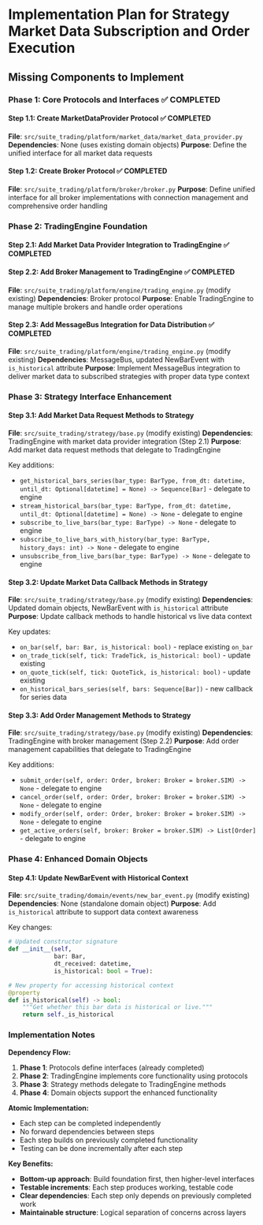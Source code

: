 # Implementation Plan for Strategy Market Data Subscription and Order Execution

## Missing Components to Implement

### Phase 1: Core Protocols and Interfaces ✅ COMPLETED

#### Step 1.1: Create MarketDataProvider Protocol ✅ COMPLETED
**File**: `src/suite_trading/platform/market_data/market_data_provider.py`
**Dependencies**: None (uses existing domain objects)
**Purpose**: Define the unified interface for all market data requests

#### Step 1.2: Create Broker Protocol ✅ COMPLETED
**File**: `src/suite_trading/platform/broker/broker.py`
**Purpose**: Define unified interface for all broker implementations with connection management and comprehensive order handling

### Phase 2: TradingEngine Foundation

#### Step 2.1: Add Market Data Provider Integration to TradingEngine ✅ COMPLETED

#### Step 2.2: Add Broker Management to TradingEngine ✅ COMPLETED
**File**: `src/suite_trading/platform/engine/trading_engine.py` (modify existing)
**Dependencies**: Broker protocol
**Purpose**: Enable TradingEngine to manage multiple brokers and handle order operations

#### Step 2.3: Add MessageBus Integration for Data Distribution ✅ COMPLETED
**File**: `src/suite_trading/platform/engine/trading_engine.py` (modify existing)
**Dependencies**: MessageBus, updated NewBarEvent with `is_historical` attribute
**Purpose**: Implement MessageBus integration to deliver market data to subscribed strategies with proper data type context

### Phase 3: Strategy Interface Enhancement

#### Step 3.1: Add Market Data Request Methods to Strategy
**File**: `src/suite_trading/strategy/base.py` (modify existing)
**Dependencies**: TradingEngine with market data provider integration (Step 2.1)
**Purpose**: Add market data request methods that delegate to TradingEngine

Key additions:
- `get_historical_bars_series(bar_type: BarType, from_dt: datetime, until_dt: Optional[datetime] = None) -> Sequence[Bar]` - delegate to engine
- `stream_historical_bars(bar_type: BarType, from_dt: datetime, until_dt: Optional[datetime] = None) -> None` - delegate to engine
- `subscribe_to_live_bars(bar_type: BarType) -> None` - delegate to engine
- `subscribe_to_live_bars_with_history(bar_type: BarType, history_days: int) -> None` - delegate to engine
- `unsubscribe_from_live_bars(bar_type: BarType) -> None` - delegate to engine

#### Step 3.2: Update Market Data Callback Methods in Strategy
**File**: `src/suite_trading/strategy/base.py` (modify existing)
**Dependencies**: Updated domain objects, NewBarEvent with `is_historical` attribute
**Purpose**: Update callback methods to handle historical vs live data context

Key updates:
- `on_bar(self, bar: Bar, is_historical: bool)` - replace existing `on_bar`
- `on_trade_tick(self, tick: TradeTick, is_historical: bool)` - update existing
- `on_quote_tick(self, tick: QuoteTick, is_historical: bool)` - update existing
- `on_historical_bars_series(self, bars: Sequence[Bar])` - new callback for series data

#### Step 3.3: Add Order Management Methods to Strategy
**File**: `src/suite_trading/strategy/base.py` (modify existing)
**Dependencies**: TradingEngine with broker management (Step 2.2)
**Purpose**: Add order management capabilities that delegate to TradingEngine

Key additions:
- `submit_order(self, order: Order, broker: Broker = broker.SIM) -> None` - delegate to engine
- `cancel_order(self, order: Order, broker: Broker = broker.SIM) -> None` - delegate to engine
- `modify_order(self, order: Order, broker: Broker = broker.SIM) -> None` - delegate to engine
- `get_active_orders(self, broker: Broker = broker.SIM) -> List[Order]` - delegate to engine

### Phase 4: Enhanced Domain Objects

#### Step 4.1: Update NewBarEvent with Historical Context
**File**: `src/suite_trading/domain/events/new_bar_event.py` (modify existing)
**Dependencies**: None (standalone domain object)
**Purpose**: Add `is_historical` attribute to support data context awareness

Key changes:
```python
# Updated constructor signature
def __init__(self,
             bar: Bar,
             dt_received: datetime,
             is_historical: bool = True):

# New property for accessing historical context
@property
def is_historical(self) -> bool:
    """Get whether this bar data is historical or live."""
    return self._is_historical
```

### Implementation Notes

**Dependency Flow:**
1. **Phase 1**: Protocols define interfaces (already completed)
2. **Phase 2**: TradingEngine implements core functionality using protocols
3. **Phase 3**: Strategy methods delegate to TradingEngine methods
4. **Phase 4**: Domain objects support the enhanced functionality

**Atomic Implementation:**
- Each step can be completed independently
- No forward dependencies between steps
- Each step builds on previously completed functionality
- Testing can be done incrementally after each step

**Key Benefits:**
- **Bottom-up approach**: Build foundation first, then higher-level interfaces
- **Testable increments**: Each step produces working, testable code
- **Clear dependencies**: Each step only depends on previously completed work
- **Maintainable structure**: Logical separation of concerns across layers
